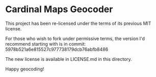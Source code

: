 # Cardinal Maps Geocoder

This project has been re-licensed under the terms of its previous MIT license.

For those who wish to fork under permissive terms, the version I'd recommend starting with is in commit: 5978b521a6e815527c977738179dcb76abfb8486

The new license is available in LICENSE.md in this directory.

Happy geocoding!
